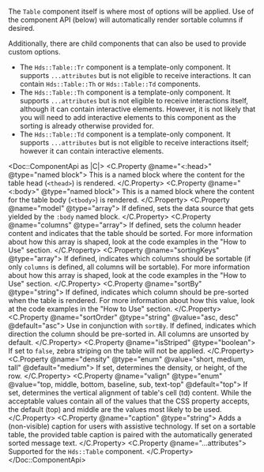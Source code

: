 The `Table` component itself is where most of options will be applied. Use of the component API (below) will automatically render sortable columns if desired.

Additionally, there are child components that can also be used to provide custom options.

*   The `Hds::Table::Tr` component is a template-only component. It supports `...attributes` but is not eligible to receive interactions. It can contain `Hds::Table::Th` or `Hds::Table::Td` components.
*   The `Hds::Table::Th` component is a template-only component. It supports `...attributes` but is not eligible to receive interactions itself, although it can contain interactive elements. However, it is not likely that you will need to add interactive elements to this component as the sorting is already otherwise provided for.
*   The `Hds::Table::Td` component is a template-only component. It supports `...attributes` but is not eligible to receive interactions itself; however it can contain interactive elements.

<Doc::ComponentApi as |C|>
  <C.Property @name="<:head>" @type="named block">
    This is a named block where the content for the table head (`<thead>`) is rendered.
  </C.Property>
  <C.Property @name="<:body>" @type="named block">
    This is a named block where the content for the table body (`<tbody>`) is rendered.
  </C.Property>
  <C.Property @name="model" @type="array">
    If defined, sets the data source that gets yielded by the `:body` named block.
  </C.Property>
  <C.Property @name="columns" @type="array">
    If defined, sets the column header content and indicates that the table should be sorted. For more information about how this array is shaped, look at the code examples in the "How to Use" section.
  </C.Property>
  <C.Property @name="sortingKeys" @type="array">
    If defined, indicates which columns should be sortable (if only `columns` is defined, all columns will be sortable). For more information about how this array is shaped, look at the code examples in the "How to Use" section.
  </C.Property>
  <C.Property @name="sortBy" @type="string">
    If defined, indicates which column should be pre-sorted when the table is rendered. For more information about how this value, look at the code examples in the "How to Use" section.
  </C.Property>
  <C.Property @name="sortOrder" @type="string" @value="asc, desc" @default="asc">
    Use in conjunction with `sortBy`. If defined, indicates which direction the column should be pre-sorted in. All columns are unsorted by default.
  </C.Property>
  <C.Property @name="isStriped" @type="boolean">
    If set to `false`, zebra striping on the table will not be applied.
  </C.Property>
  <C.Property @name="density" @type="enum" @value="short, medium, tall" @default="medium">
    If set, determines the density, or height, of the row.
  </C.Property>
  <C.Property @name="valign" @type="enum" @value="top, middle, bottom, baseline, sub, text-top" @default="top">
    If set, determines the vertical alignment of table's cell (td) content. While the acceptable values contain all of the values that the CSS property accepts, the default (top) and middle are the values most likely to be used.
  </C.Property>
  <C.Property @name="caption" @type="string">
    Adds a (non-visible) caption for users with assistive technology. If set on a sortable table, the provided table caption is paired with the automatically generated sorted message text.
  </C.Property>
  <C.Property @name="...attributes">
    Supported for the `Hds::Table` component.
  </C.Property>
</Doc::ComponentApi>